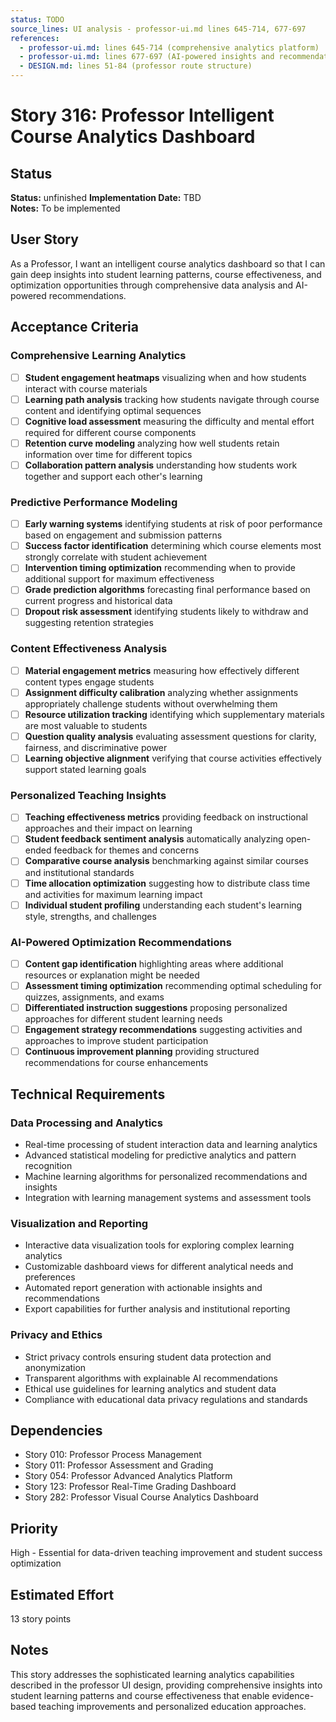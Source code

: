 ```yaml
---
status: TODO
source_lines: UI analysis - professor-ui.md lines 645-714, 677-697
references:
  - professor-ui.md: lines 645-714 (comprehensive analytics platform)
  - professor-ui.md: lines 677-697 (AI-powered insights and recommendations)
  - DESIGN.md: lines 51-84 (professor route structure)
---
```

# Story 316: Professor Intelligent Course Analytics Dashboard

## Status
**Status:** unfinished
**Implementation Date:** TBD  
**Notes:** To be implemented

## User Story
As a Professor, I want an intelligent course analytics dashboard so that I can gain deep insights into student learning patterns, course effectiveness, and optimization opportunities through comprehensive data analysis and AI-powered recommendations.

## Acceptance Criteria

### Comprehensive Learning Analytics
- [ ] **Student engagement heatmaps** visualizing when and how students interact with course materials
- [ ] **Learning path analysis** tracking how students navigate through course content and identifying optimal sequences
- [ ] **Cognitive load assessment** measuring the difficulty and mental effort required for different course components
- [ ] **Retention curve modeling** analyzing how well students retain information over time for different topics
- [ ] **Collaboration pattern analysis** understanding how students work together and support each other's learning

### Predictive Performance Modeling
- [ ] **Early warning systems** identifying students at risk of poor performance based on engagement and submission patterns
- [ ] **Success factor identification** determining which course elements most strongly correlate with student achievement
- [ ] **Intervention timing optimization** recommending when to provide additional support for maximum effectiveness
- [ ] **Grade prediction algorithms** forecasting final performance based on current progress and historical data
- [ ] **Dropout risk assessment** identifying students likely to withdraw and suggesting retention strategies

### Content Effectiveness Analysis
- [ ] **Material engagement metrics** measuring how effectively different content types engage students
- [ ] **Assignment difficulty calibration** analyzing whether assignments appropriately challenge students without overwhelming them
- [ ] **Resource utilization tracking** identifying which supplementary materials are most valuable to students
- [ ] **Question quality analysis** evaluating assessment questions for clarity, fairness, and discriminative power
- [ ] **Learning objective alignment** verifying that course activities effectively support stated learning goals

### Personalized Teaching Insights
- [ ] **Teaching effectiveness metrics** providing feedback on instructional approaches and their impact on learning
- [ ] **Student feedback sentiment analysis** automatically analyzing open-ended feedback for themes and concerns
- [ ] **Comparative course analysis** benchmarking against similar courses and institutional standards
- [ ] **Time allocation optimization** suggesting how to distribute class time and activities for maximum learning impact
- [ ] **Individual student profiling** understanding each student's learning style, strengths, and challenges

### AI-Powered Optimization Recommendations
- [ ] **Content gap identification** highlighting areas where additional resources or explanation might be needed
- [ ] **Assessment timing optimization** recommending optimal scheduling for quizzes, assignments, and exams
- [ ] **Differentiated instruction suggestions** proposing personalized approaches for different student learning needs
- [ ] **Engagement strategy recommendations** suggesting activities and approaches to improve student participation
- [ ] **Continuous improvement planning** providing structured recommendations for course enhancements

## Technical Requirements

### Data Processing and Analytics
- Real-time processing of student interaction data and learning analytics
- Advanced statistical modeling for predictive analytics and pattern recognition
- Machine learning algorithms for personalized recommendations and insights
- Integration with learning management systems and assessment tools

### Visualization and Reporting
- Interactive data visualization tools for exploring complex learning analytics
- Customizable dashboard views for different analytical needs and preferences
- Automated report generation with actionable insights and recommendations
- Export capabilities for further analysis and institutional reporting

### Privacy and Ethics
- Strict privacy controls ensuring student data protection and anonymization
- Transparent algorithms with explainable AI recommendations
- Ethical use guidelines for learning analytics and student data
- Compliance with educational data privacy regulations and standards

## Dependencies
- Story 010: Professor Process Management
- Story 011: Professor Assessment and Grading
- Story 054: Professor Advanced Analytics Platform
- Story 123: Professor Real-Time Grading Dashboard
- Story 282: Professor Visual Course Analytics Dashboard

## Priority
High - Essential for data-driven teaching improvement and student success optimization

## Estimated Effort
13 story points

## Notes
This story addresses the sophisticated learning analytics capabilities described in the professor UI design, providing comprehensive insights into student learning patterns and course effectiveness that enable evidence-based teaching improvements and personalized education approaches.
